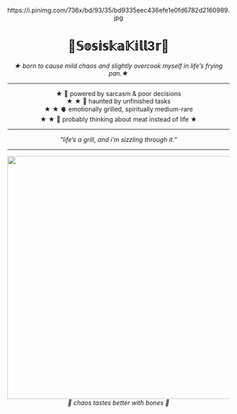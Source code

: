 <p align="center">
  https://i.pinimg.com/736x/bd/93/35/bd9335eec436efe1e0fd6782d2160989.jpg
</p>
<h1 align="center"> 🥩𝕊𝕠𝕤𝕚𝕤𝕜𝕒𝕂𝕚𝕝𝕝3𝕣🥩</h1>

<p align="center">
                                                    <i>★ born to cause mild chaos and slightly overcook myself in life’s frying pan.★ </i>
</p>

--- 

<p align="center">
                                                           ★              🥩 powered by sarcasm & poor decisions <br>     ★ 
                                                ★         🦴 haunted by unfinished tasks <br>       ★ 
                                ★      🫀 emotionally grilled, spiritually medium-rare <br>     ★ 
                     ★  🧠 probably thinking about meat instead of life    ★ 
</p>

---

<p align="center">
  <i>“life’s a grill, and i’m sizzling through it.”</i>
</p>

---

<p align="center">
  <img src="https://i.pinimg.com/736x/63/eb/07/63eb071c6859c134d624fa3f7ac1c809.jpg" width="550"><br>
                                                                     <i>🥩 chaos tastes better with bones 🦴</i>
